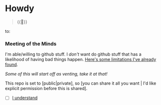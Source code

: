 # Howdy 
> {{🤠}}

to:

### Meeting of the Minds
I'm able/willing to github stuff. I _don't_ want do github stuff that has a likelihood of having bad things happen.  [Here's some limitations I've already found](./LIMITATIONS.md).  

_Some of this will start off as venting, take it at that!_

This repo is set to [public|private], so [you can share it all you want | I'd like explicit permission before this is shared].

- [ ] [I understand](./INDEX.md)
